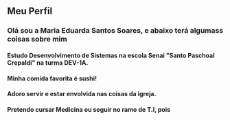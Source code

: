 ## Meu Perfil

### Olá sou a **Maria Eduarda Santos Soares**, e abaixo terá algumass coisas sobre mim

#### Estudo Desenvolvimento de Sistemas na escola **Senai "Santo Paschoal Crepaldi"** na turma DEV-1A.

#### Minha comida favorita é sushi!

#### Adoro servir e estar envolvida nas coisas da igreja.

#### Pretendo cursar Medicina ou seguir no ramo de T.I, pois
